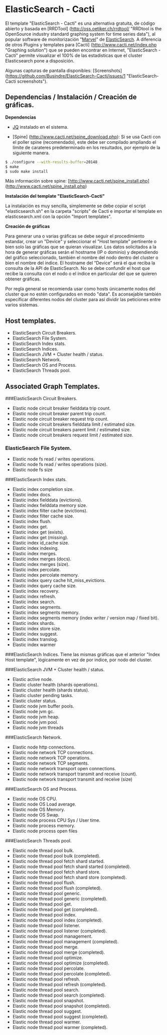 # ElasticSearch - Cacti

El template "ElasticSearch - Cacti" es una alternativa gratuita, de código abierto y basada en [RRDTool] (http://oss.oetiker.ch/rrdtool/ "RRDtool is the OpenSource industry standard graphing system for time series data"), al popular software de monitorización "[Marvel](https://www.elastic.co/products/marvel "Monitor Elasticsearch")" de [ElasticSearch](https://www.elastic.co/ "Search & Analyze Data in Real Time"). A diferencia de otros Plugins y templates para [Cacti] (http://www.cacti.net/index.php "Graphing solution") que se pueden encontrar en Internet, "ElasticSearch - Cacti" permite visualizar el 100% de las estadisticas que el cluster Elasticsearch pone a disposición. 

Algunas capturas de pantalla disponibles: [Screenshots] (https://github.com/Busindre/ElasticSearch-Cacti/issues/1 "ElasticSearch-Cacti screenshots").

## Dependencias / Instalación / Creación de gráficas.

**Dependencias**

* [JQ](https://stedolan.github.io/jq/ "jq command-line JSON processor") instalado en el sistema.

* [Spine] (http://www.cacti.net/spine_download.php): Si se usa Cacti con el poller spine (recomendado), este debe ser compilado ampliando el límite de carateres predeterminado en los resultados, por ejemplo de la siguiente manera.
```sh
$ ./configure --with-results-buffer=20148
$ make
$ sudo make install
```
Más información sobre spine: [http://www.cacti.net/spine_install.php] (http://www.cacti.net/spine_install.php)

**Instalación del template "ElasticSearch-Cacti"**

La instalación es muy sencilla, simplemente se debe copiar el script "elasticsearch.sh" en la carpeta "scripts" de Cacti e importar el template en elasticsearch.xml con la opción "Import templates".

**Creación de gráficas**

Para generar una o varias gráficas se debe seguir el procedimiento estandar, crear un "Device" y seleccionar el "Host template" pertinente o bien solo las gráficas que se quieran visualizar. Los datos solicitados a la hora de generar gráficas serán el hostname (IP o dominio) y dependiendo del gráfico seleccionado, también el nombre del nodo dentro del cluster o bien el nombre del indice. El hostname del “Device” será el que reciba la consulta de la API de ElasticSearch. No se debe confundir el host que recibe la consulta con el nodo o el índice en particular del que se quieren obtener gráficas. 

Por regla general se recomienda usar como hosts únicamente nodos del cluster que no estén configurados en modo "data". Es aconsejable también especificar diferentes nodos del cluster para así dividir las peticiones entre varios sistemas.

## Host templates.

 - ElasticSearch Circuit Breakers.
 - ElasticSearch File System.
 - ElasticSearch Index stats.
 - ElasticSearch Indices.
 - ElasticSearch JVM + Cluster health / status.
 - ElasticSearch Network.
 - ElasticSearch OS and Process.
 - ElasticSearch Threads pool.

## Associated Graph Templates.

###ElasticSearch Circuit Breakers.
* Elastic node circuit breaker fielddata trip count.
* Elastic node circuit breaker parent trip count.
* Elastic node circuit breaker request trip count.
* Elastic node circuit breakers fielddata limit / estimated size.
* Elastic node circuit breakers parent limit / estimated size.
* Elastic node circuit breakers request limit / estimated size.

### ElasticSearch File System.
* Elastic node fs read / writes operations.
* Elastic node fs read / writes operations (size).
* Elastic node fs size 

###ElasticSearch Index stats.
* Elastic index completion size.
* Elastic index docs.
* Elastic index fielddata (evictions).
* Elastic index fielddata memory size.
* Elastic index filter cache (evictions).
* Elastic index filter cache size.
* Elastic index flush.
* Elastic index get.
* Elastic index get (exists).
* Elastic index get (missing).
* Elastic index id_cache size.
* Elastic index indexing.
* Elastic index merges.
* Elastic index merges (docs).
* Elastic index merges (size).
* Elastic index percolate.
* Elastic index percolate memory.
* Elastic index query cache hit_miss_evictions.
* Elastic index query cache size.
* Elastic index recovery.
* Elastic index refresh.
* Elastic index search.
* Elastic index segments.
* Elastic index segments memory.
* Elastic index segments memory (index writer / version map / fixed bit).
* Elastic index shards.
* Elastic index store size.
* Elastic index suggest.
* Elastic index translog.
* Elastic index warmer 

###ElasticSearch Indices.
Tiene las mismas gráficas que el anterior "Index Host template", lógicamente en vez de por indice, por nodo del cluster.
 
###ElasticSearch JVM + Cluster health / status.
* Elastic active node.
* Elastic cluster health (shards operations).
* Elastic cluster health (shards status).
* Elastic cluster pending tasks.
* Elastic cluster status.
* Elastic node jvm buffer pools.
* Elastic node jvm gc.
* Elastic node jvm heap.
* Elastic node jvm pool.
* Elastic node jvm threads 

###ElasticSearch Network.
* Elastic node http connections.
* Elastic node network TCP connections.
* Elastic node network TCP operations.
* Elastic node network TCP segments.
* Elastic node network transport open connections.
* Elastic node network transport transmit and receive (count).
* Elastic node network transport transmit and receive (size) 

###ElasticSearch OS and Process.
* Elastic node OS CPU.
* Elastic node OS Load average.
* Elastic node OS Memory.
* Elastic node OS Swap.
* Elastic node process CPU Sys / User time.
* Elastic node process memory.
* Elastic node process open files 

###ElasticSearch Threads pool.
* Elastic node thread pool bulk.
* Elastic node thread pool bulk (completed).
* Elastic node thread pool fetch shard started.
* Elastic node thread pool fetch shard started (completed).
* Elastic node thread pool fetch shard store.
* Elastic node thread pool fetch shard store (completed).
* Elastic node thread pool flush.
* Elastic node thread pool flush (completed).
* Elastic node thread pool generic.
* Elastic node thread pool generic (completed).
* Elastic node thread pool get.
* Elastic node thread pool get (completed).
* Elastic node thread pool index.
* Elastic node thread pool index (completed).
* Elastic node thread pool listener.
* Elastic node thread pool listener (completed).
* Elastic node thread pool management.
* Elastic node thread pool management (completed).
* Elastic node thread pool merge.
* Elastic node thread pool merge (completed).
* Elastic node thread pool optimize.
* Elastic node thread pool optimize (completed).
* Elastic node thread pool percolate.
* Elastic node thread pool percolate (completed).
* Elastic node thread pool refresh.
* Elastic node thread pool refresh (completed).
* Elastic node thread pool search.
* Elastic node thread pool search (completed).
* Elastic node thread pool snapshot.
* Elastic node thread pool snapshot (completed).
* Elastic node thread pool suggest.
* Elastic node thread pool suggest (completed).
* Elastic node thread pool warmer.
* Elastic node thread pool warmer (completed).

